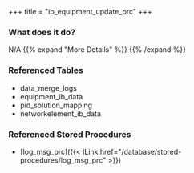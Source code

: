 +++
title = "ib_equipment_update_prc"
+++

### What does it do?
N/A
{{% expand "More Details" %}}
{{% /expand %}}

### Referenced Tables
- data_merge_logs
- equipment_ib_data
- pid_solution_mapping
- networkelement_ib_data

### Referenced Stored Procedures
- [log_msg_prc]({{< ILink href="/database/stored-procedures/log_msg_prc" >}})
